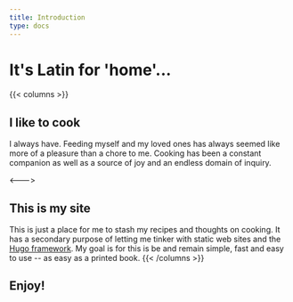 ```yaml
---
title: Introduction
type: docs
---
```


# It's Latin for 'home'...

{{< columns >}}
## I like to cook

I always have. Feeding myself and my loved ones has always seemed like more of a pleasure than a chore to me. Cooking has been a constant companion as well as a source of joy and an endless domain of inquiry.

<--->

## This is my site

This is just a place for me to stash my recipes and thoughts on cooking. It has a secondary purpose of letting me tinker with static web sites and the [Hugo framework](https://gohugo.io/ "Hugo"). My goal is for this is be and remain simple, fast and easy to use -- as easy as a printed book.
{{< /columns >}}


## Enjoy!


